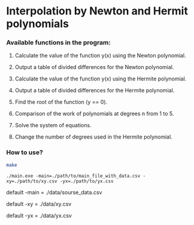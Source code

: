# Interpolation by Newton and Hermit polynomials

### Available functions in the program:

1. Calculate the value of the function y(x) using the Newton polynomial.                        
2. Output a table of divided differences for the Newton polynomial.                        
 
3. Calculate the value of the function y(x) using the Hermite polynomial.                         
4. Output a table of divided differences for the Hermite polynomial.                         
                                                                                       
5. Find the root of the function (y == 0).                                                     
6. Comparison of the work of polynomials at degrees n from 1 to 5.                               
7. Solve the system of equations.                                                          
 
8. Change the number of degrees used in the Hermite polynomial.     

### How to use?

```bash
make
```

```
./main.exe -main=./path/to/main_file_with_data.csv -xy=./path/to/xy.csv -yx=./path/to/yx.csv
```

default -main = ./data/sourse_data.csv

default -xy = ./data/xy.csv

default -yx = ./data/yx.csv

